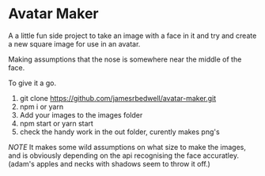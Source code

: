 # Avatar Maker

A a little fun side project to take an image with a face in it and try and create a new square image for use in an avatar.

Making assumptions that the nose is somewhere near the middle of the face.

To give it a go.

1. git clone https://github.com/jamesrbedwell/avatar-maker.git
2. npm i or yarn
3. Add your images to the images folder
4. npm start or yarn start
5. check the handy work in the out folder, curently makes png's

_NOTE_ It makes some wild assumptions on what size to make the images, and is obviously depending on the api recognising the face accuratley. (adam's apples and necks with shadows seem to throw it off.)
